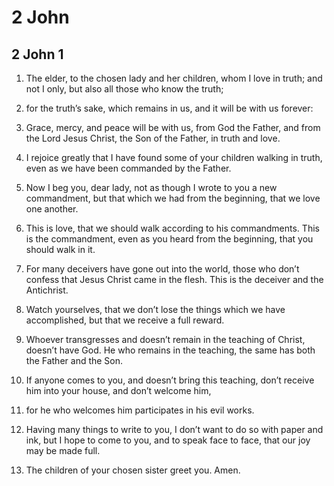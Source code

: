 # 2 John

## 2 John 1

1. The elder, to the chosen lady and her children, whom I love in truth; and not I only, but also all those who know the truth;

2. for the truth’s sake, which remains in us, and it will be with us forever:

3. Grace, mercy, and peace will be with us, from God the Father, and from the Lord Jesus Christ, the Son of the Father, in truth and love.  

4.   I rejoice greatly that I have found some of your children walking in truth, even as we have been commanded by the Father.

5. Now I beg you, dear lady, not as though I wrote to you a new commandment, but that which we had from the beginning, that we love one another.

6. This is love, that we should walk according to his commandments. This is the commandment, even as you heard from the beginning, that you should walk in it.

7. For many deceivers have gone out into the world, those who don’t confess that Jesus Christ came in the flesh. This is the deceiver and the Antichrist.

8. Watch yourselves, that we don’t lose the things which we have accomplished, but that we receive a full reward.

9. Whoever transgresses and doesn’t remain in the teaching of Christ, doesn’t have God. He who remains in the teaching, the same has both the Father and the Son.

10. If anyone comes to you, and doesn’t bring this teaching, don’t receive him into your house, and don’t welcome him,

11. for he who welcomes him participates in his evil works.  

12.   Having many things to write to you, I don’t want to do so with paper and ink, but I hope to come to you, and to speak face to face, that our joy may be made full.

13. The children of your chosen sister greet you. Amen.    